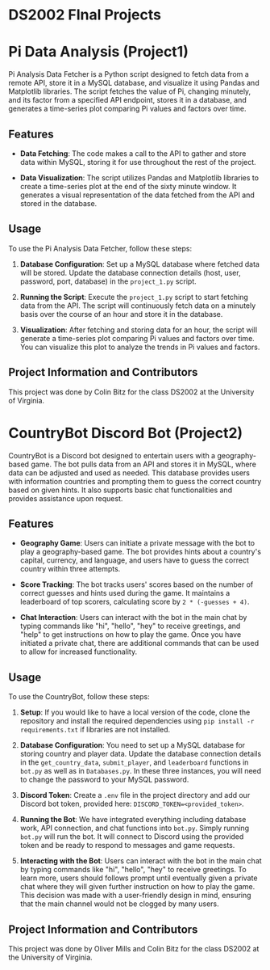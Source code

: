 # DS2002 FInal Projects



# Pi Data Analysis (Project1)

Pi Analysis Data Fetcher is a Python script designed to fetch data from a remote API, store it in a MySQL database, and visualize it using Pandas and Matplotlib libraries. The script fetches the value of Pi, changing minutely, and its factor from a specified API endpoint, stores it in a database, and generates a time-series plot comparing Pi values and factors over time.

## Features

- **Data Fetching**: The code makes a call to the API to gather and store data within MySQL, storing it for use throughout the rest of the project. 

- **Data Visualization**: The script utilizes Pandas and Matplotlib libraries to create a time-series plot at the end of the sixty minute window. It generates a visual representation of the data fetched from the API and stored in the database.

## Usage

To use the Pi Analysis Data Fetcher, follow these steps:

1. **Database Configuration**: Set up a MySQL database where fetched data will be stored. Update the database connection details (host, user, password, port, database) in the `project_1.py` script.

2. **Running the Script**: Execute the `project_1.py` script to start fetching data from the API. The script will continuously fetch data on a minutely basis over the course of an hour and store it in the database.

3. **Visualization**: After fetching and storing data for an hour, the script will generate a time-series plot comparing Pi values and factors over time. You can visualize this plot to analyze the trends in Pi values and factors.

## Project Information and Contributors

This project was done by Colin Bitz for the class DS2002 at the University of Virginia. 



# CountryBot Discord Bot (Project2)

CountryBot is a Discord bot designed to entertain users with a geography-based game. The bot pulls data from an API and stores it in MySQL, where data can be adjusted and used as needed. This database provides users with information countries and prompting them to guess the correct country based on given hints. It also supports basic chat functionalities and provides assistance upon request.

## Features

- **Geography Game**: Users can initiate a private message with the bot to play a geography-based game. The bot provides hints about a country's capital, currency, and language, and users have to guess the correct country within three attempts.

- **Score Tracking**: The bot tracks users' scores based on the number of correct guesses and hints used during the game. It maintains a leaderboard of top scorers, calculating score by `2 * (-guesses + 4)`. 

- **Chat Interaction**: Users can interact with the bot in the main chat by typing commands like "hi", "hello", "hey" to receive greetings, and "help" to get instructions on how to play the game. Once you have initiated a private chat, there are additional commands that can be used to allow for increased functionality. 

## Usage

To use the CountryBot, follow these steps:

1. **Setup**: If you would like to have a local version of the code, clone the repository and install the required dependencies using `pip install -r requirements.txt` if libraries are not installed.

2. **Database Configuration**: You need to set up a MySQL database for storing country and player data. Update the database connection details in the `get_country_data`, `submit_player`, and `leaderboard` functions in `bot.py` as well as in `Databases.py`. In these three instances, you will need to change the password to your MySQL password. 

3. **Discord Token**: Create a `.env` file in the project directory and add our Discord bot token, provided here: `DISCORD_TOKEN=<provided_token>`.

4. **Running the Bot**: We have integrated everything including database work, API connection, and chat functions into `bot.py`. Simply running `bot.py` will run the bot. It will connect to Discord using the provided token and be ready to respond to messages and game requests.

5. **Interacting with the Bot**: Users can interact with the bot in the main chat by typing commands like "hi", "hello", "hey" to receive greetings. To learn more, users should follows prompt until eventually given a private chat where they will given further instruction on how to play the game. This decision was made with a user-friendly design in mind, ensuring that the main channel would not be clogged by many users.

## Project Information and Contributors

This project was done by Oliver Mills and Colin Bitz for the class DS2002 at the University of Virginia. 
